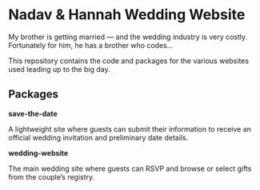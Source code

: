# Nadav & Hannah Wedding Website
My brother is getting married — and the wedding industry is very costly. Fortunately for him, he has a brother who codes...

This repository contains the code and packages for the various websites used leading up to the big day.

## Packages

**save-the-date**

A lightweight site where guests can submit their information to receive an official wedding invitation and preliminary date details.

**wedding-website**

The main wedding site where guests can RSVP and browse or select gifts from the couple’s registry.
